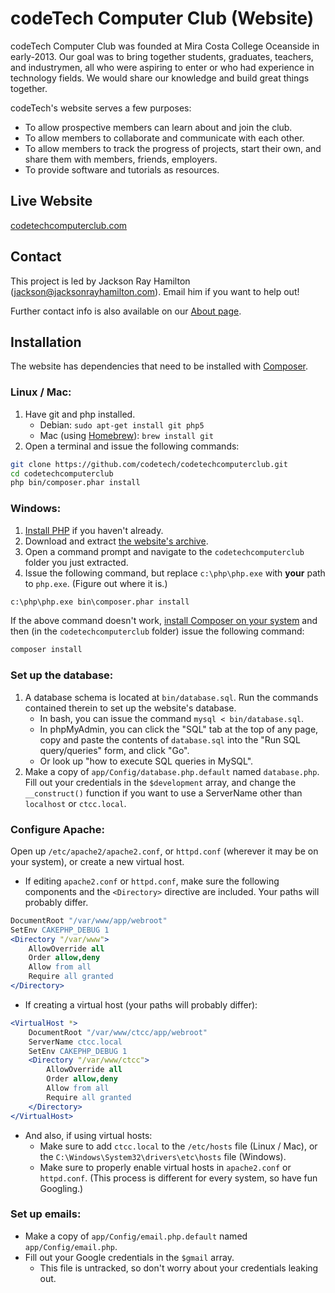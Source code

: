 codeTech Computer Club (Website)
================================

codeTech Computer Club was founded at Mira Costa College Oceanside in early-2013. Our goal was to bring together students, graduates, teachers, and industrymen, all who were aspiring to enter or who had experience in technology fields. We would share our knowledge and build great things together.

codeTech's website serves a few purposes:

* To allow prospective members can learn about and join the club.
* To allow members to collaborate and communicate with each other.
* To allow members to track the progress of projects, start their own, and share them with members, friends, employers.
* To provide software and tutorials as resources.


Live Website
------------

[codetechcomputerclub.com](http://codetechcomputerclub.com)


Contact
-------

This project is led by Jackson Ray Hamilton (jackson@jacksonrayhamilton.com). Email him if you want to help out!

Further contact info is also available on our [About page](http://www.codetechcomputerclub.com/about).


Installation
------------

The website has dependencies that need to be installed with [Composer](https://getcomposer.org/).

### Linux / Mac:

1. Have git and php installed.
	- Debian: `sudo apt-get install git php5`
	- Mac (using [Homebrew](http://brew.sh/)): `brew install git`
2. Open a terminal and issue the following commands:

```bash
git clone https://github.com/codetech/codetechcomputerclub.git
cd codetechcomputerclub
php bin/composer.phar install
```

### Windows:

1. [Install PHP](http://windows.php.net/download/) if you haven't already.
2. Download and extract [the website's archive](https://github.com/codetech/codetechcomputerclub/archive/master.zip).
3. Open a command prompt and navigate to the `codetechcomputerclub` folder you just extracted.
4. Issue the following command, but replace `c:\php\php.exe` with **your** path to `php.exe`. (Figure out where it is.)

```bat
c:\php\php.exe bin\composer.phar install
```

If the above command doesn't work, [install Composer on your system](https://getcomposer.org/Composer-Setup.exe) and then (in the `codetechcomputerclub` folder) issue the following command:

```bat
composer install
```

### Set up the database:

1. A database schema is located at `bin/database.sql`. Run the commands contained therein to set up the website's database.
	- In bash, you can issue the command `mysql < bin/database.sql`.
	- In phpMyAdmin, you can click the "SQL" tab at the top of any page, copy and paste the contents of `database.sql` into the "Run SQL query/queries" form, and click "Go".
	- Or look up "how to execute SQL queries in MySQL".
2. Make a copy of `app/Config/database.php.default` named `database.php`. Fill out your credentials in the `$development` array, and change the `__construct()` function if you want to use a ServerName other than `localhost` or `ctcc.local`.

### Configure Apache:

Open up `/etc/apache2/apache2.conf`, or `httpd.conf` (wherever it may be on your system), or create a new virtual host.

- If editing `apache2.conf` or `httpd.conf`, make sure the following components and the `<Directory>` directive are included. Your paths will probably differ.

```apache
DocumentRoot "/var/www/app/webroot"
SetEnv CAKEPHP_DEBUG 1
<Directory "/var/www">
	AllowOverride all
	Order allow,deny
	Allow from all
	Require all granted
</Directory>
```

- If creating a virtual host (your paths will probably differ):

```apache
<VirtualHost *>
	DocumentRoot "/var/www/ctcc/app/webroot"
	ServerName ctcc.local
	SetEnv CAKEPHP_DEBUG 1
	<Directory "/var/www/ctcc">
		AllowOverride all
		Order allow,deny
		Allow from all
		Require all granted
	</Directory>
</VirtualHost>
```

- And also, if using virtual hosts:
	- Make sure to add `ctcc.local` to the `/etc/hosts` file (Linux / Mac), or the `C:\Windows\System32\drivers\etc\hosts` file (Windows).
	- Make sure to properly enable virtual hosts in `apache2.conf` or `httpd.conf`. (This process is different for every system, so have fun Googling.)

### Set up emails:

- Make a copy of `app/Config/email.php.default` named `app/Config/email.php`.
- Fill out your Google credentials in the `$gmail` array.
	- This file is untracked, so don't worry about your credentials leaking out.
